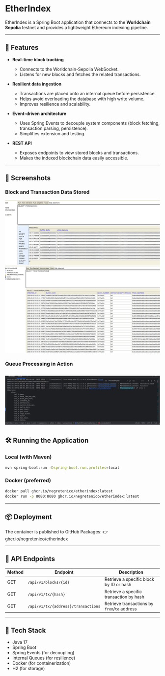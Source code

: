 # EtherIndex

EtherIndex is a Spring Boot application that connects to the **Worldchain Sepolia** testnet and provides a lightweight Ethereum indexing pipeline.

---

## 🚀 Features

- **Real-time block tracking**
    - Connects to the Worldchain-Sepolia WebSocket.
    - Listens for new blocks and fetches the related transactions.

- **Resilient data ingestion**
    - Transactions are placed onto an internal queue before persistence.
    - Helps avoid overloading the database with high write volume.
    - Improves resilience and scalability.

- **Event-driven architecture**
    - Uses Spring Events to decouple system components (block fetching, transaction parsing, persistence).
    - Simplifies extension and testing.

- **REST API**
    - Exposes endpoints to view stored blocks and transactions.
    - Makes the indexed blockchain data easily accessible.

---

## 📸 Screenshots

### Block and Transaction Data Stored
![Blocks.JPG](images/Blocks.JPG)
![transactions.JPG](images/transactions.JPG)

### Queue Processing in Action
![Processing.JPG](images/Processing.JPG)
---

## 🛠️ Running the Application

### Local (with Maven)
```bash
mvn spring-boot:run -Dspring-boot.run.profiles=local
```
### Docker (preferred)
```bash
docker pull ghcr.io/negretenico/etherindex:latest
docker run -p 8080:8080 ghcr.io/negretenico/etherindex:latest
```
___

## 📦 Deployment

The container is published to GitHub Packages: 👉 ghcr.io/negretenico/etherindex

---
## 📖 API Endpoints
| Method | Endpoint                                      | Description                                      |
| ------ | --------------------------------------------- | ------------------------------------------------ |
| GET    | `/api/v1/blocks/{id}`                         | Retrieve a specific block by ID or hash          |
| GET    | `/api/v1/tx/{hash}`                           | Retrieve a specific transaction by hash          |
| GET    | `/api/v1/tx/{address}/transactions`           | Retrieve transactions by `from`/`to` address     |


---
## 🔧 Tech Stack

* Java 17 
* Spring Boot 
* Spring Events (for decoupling)
* Internal Queues (for resilience)
* Docker (for containerization)
* H2 (for storage)